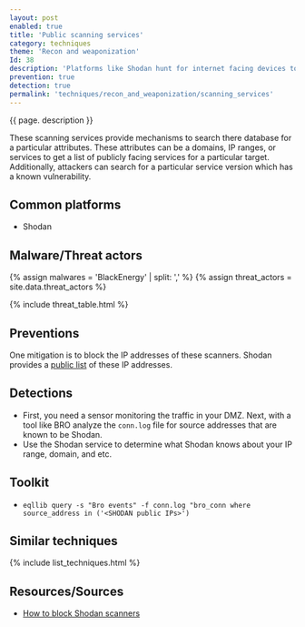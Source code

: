 ```yaml
---
layout: post
enabled: true
title: 'Public scanning services'
category: techniques
theme: 'Recon and weaponization'
Id: 38
description: 'Platforms like Shodan hunt for internet facing devices to perform scanning and enumeration.'
prevention: true
detection: true
permalink: 'techniques/recon_and_weaponization/scanning_services'
---
```

{{ page. description }}

These scanning services provide mechanisms to search there database for a particular attributes. These attributes can be a domains, IP ranges, or services to get a list of publicly facing services for a particular target. Additionally, attackers can search for a particular service version which has a known vulnerability.

## Common platforms

* Shodan

## Malware/Threat actors

<!-- Threat actors table -->
{% assign malwares = 'BlackEnergy' | split: ',' %}
{% assign threat_actors = site.data.threat_actors %}

{% include threat_table.html %}

## Preventions

One mitigation is to block the IP addresses of these scanners. Shodan provides a [public list](https://wiki.ipfire.org/configuration/firewall/blockshodan) of these IP addresses.

## Detections

* First, you need a sensor monitoring the traffic in your DMZ. Next, with a tool like BRO analyze the `conn.log` file for source addresses that are known to be Shodan.
* Use the Shodan service to determine what Shodan knows about your IP range, domain, and etc.

## Toolkit

* `eqllib query -s "Bro events" -f conn.log "bro_conn where source_address in ('<SHODAN public IPs>')`

## Similar techniques

{% include list_techniques.html %}


## Resources/Sources

* [How to block Shodan scanners](https://wiki.ipfire.org/configuration/firewall/blockshodan)
